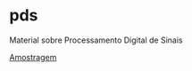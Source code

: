 # pds
Material sobre Processamento Digital de Sinais

<a href="https://mybinder.org/v2/gh/kaw19/master?filepath=%2Fpds%2FAmostragem.ipynb">Amostragem</a>
